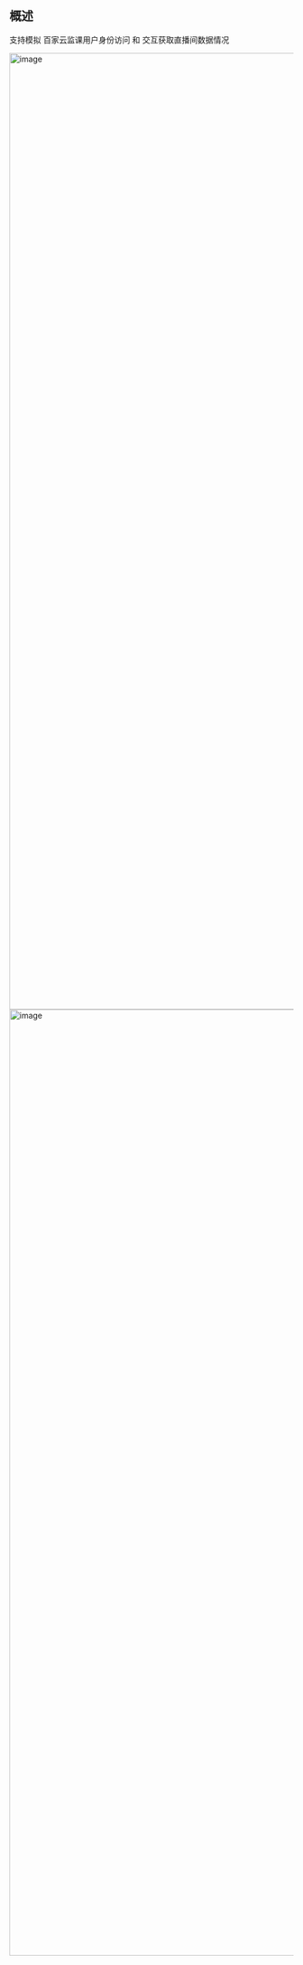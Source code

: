 ## 概述

支持模拟 百家云监课用户身份访问 和 交互获取直播间数据情况


<img width="1693" alt="image" src="https://user-images.githubusercontent.com/29169847/171381643-af8e3b66-574b-4450-a60b-0e774a8d7344.png">

<img width="1675" alt="image" src="https://user-images.githubusercontent.com/29169847/171381887-fb0d34e3-3cf2-4bcb-8fbd-286adf87b933.png">
